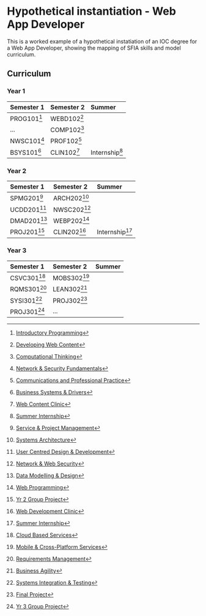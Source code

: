# Hypothetical instantiation - Web App Developer

This is a worked example of a hypothetical instatiation of an IOC degree for a Web App Developer, showing the mapping of SFIA skills and model curriculum.

## Curriculum

### Year 1

| Semester 1        | Semester 2         | Summer           |
| :---------------  | :----------------  | :--------------  |
| PROG101[^1]       | WEBD102[^4]        |                  |
|   ...             | COMP102[^5]        |                  |
| NWSC101[^2]       | PROF102[^6]        |                  |
| BSYS101[^3]       | CLIN102[^7]        | Internship[^8]   |

### Year 2

| Semester 1        | Semester 2         | Summer           |
| :---------------  | :----------------  | :--------------  |
| SPMG201[^9]       | ARCH202[^13]       |                  |
| UCDD201[^10]      | NWSC202[^14]       |                  |
| DMAD201[^11]      | WEBP202[^15]       |                  |
| PROJ201[^12]      | CLIN202[^16]       | Internship[^8]   |

### Year 3

| Semester 1        | Semester 2         | Summer           |
| :---------------  | :----------------  | :--------------  |
| CSVC301[^17]      | MOBS302[^21]       |                  |
| RQMS301[^18]      | LEAN302[^22]       |                  |
| SYSI301[^19]      | PROJ302[^23]       |                  |
| PROJ301[^20]      |          ...       |                  |


[^1]: [Introductory Programming](courses/PROG101.md)

[^2]: [Network & Security Fundamentals](courses/NWSC101.md)

[^3]: [Business Systems & Drivers](courses/BSYS101.md)

[^4]: [Developing Web Content](courses/WEBD102.md)

[^5]: [Computational Thinking](courses/COMP102.md)

[^6]: [Communications and Professional Practice](courses/PROF102.md)

[^7]: [Web Content Clinic](courses/CLIN102.md)

[^8]: [Summer Internship](courses/INTN.md)

[^9]: [Service & Project Management](courses/SPMG201.md)

[^10]: [User Centred Design & Development](courses/UCDD201.md)

[^11]: [Data Modelling & Design](courses/DMAD201.md)

[^12]: [Yr 2 Group Project](courses/PROJ201.md)

[^13]: [Systems Architecture](courses/ARCH202.md)

[^14]: [Network & Web Security](courses/NWSC202.md)

[^15]: [Web Programming](courses/WEBP202.md)

[^16]: [Web Development Clinic](courses/CLIN202.md)

[^17]: [Cloud Based Services](courses/CSVC301.md)

[^18]: [Requirements Management](courses/RQMS301.md)

[^19]: [Systems Integration & Testing](courses/SYSI301.md)

[^20]: [Yr 3 Group Project](courses/PROJ301.md)

[^21]: [Mobile & Cross-Platform Services](courses/MOBS302.md)

[^22]: [Business Agility](courses/LEAN302.md)

[^23]: [Final Project](courses/PROJ302.md)
